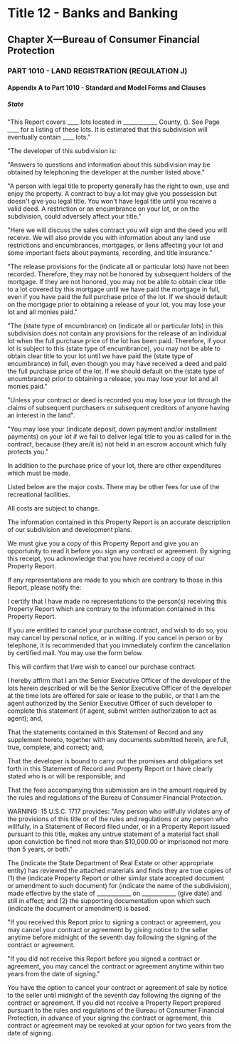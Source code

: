 
# Title 12 - Banks and Banking
## Chapter X—Bureau of Consumer Financial Protection
### PART 1010 - LAND REGISTRATION (REGULATION J)
#### Appendix A to Part 1010 - Standard and Model Forms and Clauses
##### State

"This Report covers ____ lots located in ____________ County, (). See Page ____ for a listing of these lots. It is estimated that this subdivision will eventually contain ____ lots."

"The developer of this subdivision is:

"Answers to questions and information about this subdivision may be obtained by telephoning the developer at the number listed above."

"A person with legal title to property generally has the right to own, use and enjoy the property. A contract to buy a lot may give you possession but doesn't give you legal title. You won't have legal title until you receive a valid deed. A restriction or an encumbrance on your lot, or on the subdivision, could adversely affect your title."

"Here we will discuss the sales contract you will sign and the deed you will receive. We will also provide you with information about any land use restrictions and encumbrances, mortgages, or liens affecting your lot and some important facts about payments, recording, and title insurance."

"The release provisions for the (indicate all or particular lots) have not been recorded. Therefore, they may not be honored by subsequent holders of the mortgage. If they are not honored, you may not be able to obtain clear title to a lot covered by this mortgage until we have paid the mortgage in full, even if you have paid the full purchase price of the lot. If we should default on the mortgage prior to obtaining a release of your lot, you may lose your lot and all monies paid."

"The (state type of encumbrance) on (indicate all or particular lots) in this subdivision does not contain any provisions for the release of an individual lot when the full purchase price of the lot has been paid. Therefore, if your lot is subject to this (state type of encumbrance), you may not be able to obtain clear title to your lot until we have paid the (state type of encumbrance) in full, even though you may have received a deed and paid the full purchase price of the lot. If we should default on the (state type of encumbrance) prior to obtaining a release, you may lose your lot and all monies paid."

"Unless your contract or deed is recorded you may lose your lot through the claims of subsequent purchasers or subsequent creditors of anyone having an interest in the land".

"You may lose your (indicate deposit, down payment and/or installment payments) on your lot if we fail to deliver legal title to you as called for in the contract, because (they are/it is) not held in an escrow account which fully protects you."

In addition to the purchase price of your lot, there are other expenditures which must be made.

Listed below are the major costs. There may be other fees for use of the recreational facilities.

All costs are subject to change.

The information contained in this Property Report is an accurate description of our subdivision and development plans.

We must give you a copy of this Property Report and give you an opportunity to read it before you sign any contract or agreement. By signing this receipt, you acknowledge that you have received a copy of our Property Report.

If any representations are made to you which are contrary to those in this Report, please notify the:

I certify that I have made no representations to the person(s) receiving this Property Report which are contrary to the information contained in this Property Report.

If you are entitled to cancel your purchase contract, and wish to do so, you may cancel by personal notice, or in writing. If you cancel in person or by telephone, it is recommended that you immediately confirm the cancellation by certified mail. You may use the form below.

This will confirm that I/we wish to cancel our purchase contract.

I hereby affirm that I am the Senior Executive Officer of the developer of the lots herein described or will be the Senior Executive Officer of the developer at the time lots are offered for sale or lease to the public, or that I am the agent authorized by the Senior Executive Officer of such developer to complete this statement (if agent, submit written authorization to act as agent); and,

That the statements contained in this Statement of Record and any supplement hereto, together with any documents submitted herein, are full, true, complete, and correct; and,

That the developer is bound to carry out the promises and obligations set forth in this Statement of Record and Property Report or I have clearly stated who is or will be responsible; and

That the fees accompanying this submission are in the amount required by the rules and regulations of the Bureau of Consumer Financial Protection.

WARNING: 15 U.S.C. 1717 provides: "Any person who willfully violates any of the provisions of this title or of the rules and regulations or any person who willfully, in a Statement of Record filed under, or in a Property Report issued pursuant to this title, makes any untrue statement of a material fact shall upon conviction be fined not more than $10,000.00 or imprisoned not more than 5 years, or both."

The (indicate the State Department of Real Estate or other appropriate entity) has reviewed the attached materials and finds they are true copies of (1) the (indicate Property Report or other similar state accepted document or amendment to such document) for (indicate the name of the subdivision), made effective by the state of ____________ on ____________ (give date) and still in effect; and (2) the supporting documentation upon which such (indicate the document or amendment) is based.

"If you received this Report prior to signing a contract or agreement, you may cancel your contract or agreement by giving notice to the seller anytime before midnight of the seventh day following the signing of the contract or agreement.

"If you did not receive this Report before you signed a contract or agreement, you may cancel the contract or agreement anytime within two years from the date of signing."

You have the option to cancel your contract or agreement of sale by notice to the seller until midnight of the seventh day following the signing of the contract or agreement. If you did not receive a Property Report prepared pursuant to the rules and regulations of the Bureau of Consumer Financial Protection, in advance of your signing the contract or agreement, this contract or agreement may be revoked at your option for two years from the date of signing.
